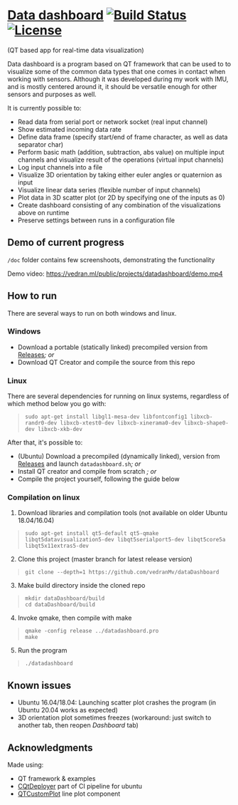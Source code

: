 [Data dashboard](https://github.com/vedranMv/dataDashboard) [![Build Status](https://ci1.vedran.ml/api/badges/vedranMv/dataDashboard/status.svg)](https://ci1.vedran.ml/vedranMv/dataDashboard) [![License](https://img.shields.io/badge/license-GPL%20v3.0-brightgreen.svg)](/License)
=======
 (QT based app for real-time data visualization)

Data dashboard is a program based on QT framework that can be used to to visualize some of the common data types that one comes in contact when working with sensors. Although it was developed during my work with IMU, and is mostly centered around it, it should be versatile enough for other sensors and purposes as well.

It is currently possible to:
* Read data from serial port or network socket (real input channel)
* Show estimated incoming data rate
* Define data frame (specify start/end of frame character, as well as data separator char)
* Perform basic math (addition, subtraction, abs value) on multiple input channels and visualize result of the operations (virtual input channels)
* Log input channels into a file
* Visualize 3D orientation by taking either euler angles or quaternion as input
* Visualize linear data series (flexible number of input channels)
* Plot data in 3D scatter plot (or 2D by specifying one of the inputs as 0)
* Create dashboard consisting of any combination of the visualizations above on runtime
* Preserve settings between runs in a configuration file

## Demo of current progress
``/doc`` folder contains few screenshoots, demonstrating the functionality

Demo video: https://vedran.ml/public/projects/datadashboard/demo.mp4

## How to run

There are several ways to run on both windows and linux.

### Windows

* Download a portable (statically linked) precompiled version from [Releases](https://github.com/vedranMv/dataDashboard/releases)_; or_
* Download QT Creator and compile the source from this repo

### Linux
There are several dependencies for running on linux systems, regardless of which method below you go with:
> ``sudo apt-get install libgl1-mesa-dev libfontconfig1 libxcb-randr0-dev libxcb-xtest0-dev libxcb-xinerama0-dev libxcb-shape0-dev libxcb-xkb-dev``

After that, it's possible to:
* (Ubuntu) Download a precompiled (dynamically linked), version from [Releases](https://github.com/vedranMv/dataDashboard/releases) and launch ``datadashboard.sh``_; or_
* Install QT creator and compile from scratch _; or_
* Compile the project yourself, following the guide below

### Compilation on linux

1. Download libraries and compilation tools (not available on older Ubuntu 18.04/16.04)
> ``sudo apt-get install qt5-default qt5-qmake libqt5datavisualization5-dev libqt5serialport5-dev libqt5core5a libqt5x11extras5-dev``

2. Clone this project (master branch for latest release version)
> ``git clone --depth=1 https://github.com/vedranMv/dataDashboard``

3. Make build directory inside the cloned repo
> ``mkdir dataDashboard/build`` <br/> 
 ``cd dataDashboard/build``

4. Invoke qmake, then compile with make
> ``qmake -config release ../datadashboard.pro``<br/>
``make``

5. Run the program
> ``./datadashboard``

## Known issues
* Ubuntu 16.04/18.04: Launching scatter plot crashes the program (in Ubuntu 20.04 works as expected)
* 3D orientation plot sometimes freezes (workaround: just switch to another tab, then reopen _Dashboard_ tab)

## Acknowledgments
Made using:
* QT framework & examples
* [CQtDeployer](https://github.com/QuasarApp/CQtDeployer) part of CI pipeline for ubuntu
* [QTCustomPlot](https://www.qcustomplot.com/index.php/introduction) line plot component